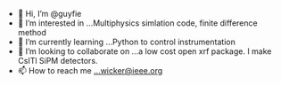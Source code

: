 - 👋 Hi, I’m @guyfie
- 👀 I’m interested in ...Multiphysics simlation code, finite difference method
- 🌱 I’m currently learning ...Python to control instrumentation
- 💞️ I’m looking to collaborate on ...a low cost open xrf package.  I make CsITl SiPM detectors.
- 📫 How to reach me ...wicker@ieee.org

